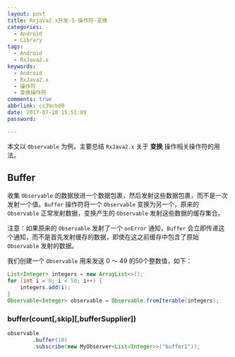 ```yaml
---
layout: post
title: Rxjava2.x开发-5-操作符-变换
categories:
  - Android
  - Library
tags:
  - Android
  - RxJava2.x
keywords:
  - Android
  - RxJava2.x
  - 操作符
  - 变换操作符
comments: true
abbrlink: cc39cbd0
date: 2017-07-10 15:51:09
password:

---
```


本文以 `Observable` 为例，主要总结 `RxJava2.x` 关于 **变换** 操作相关操作符的用法。

<!--more-->

## Buffer

收集 `Observable` 的数据放进一个数据包裹，然后发射这些数据包裹，而不是一次发射一个值。`Buffer` 操作符将一个 `Observable` 变换为另一个，原来的`Observable` 正常发射数据，变换产生的 `Observable` 发射这些数据的缓存集合。 

注意：如果原来的 `Observable` 发射了一个 `onError` 通知，`Buffer` 会立即传递这个通知，而不是首先发射缓存的数据，即使在这之前缓存中包含了原始`Observable` 发射的数据。

我们创建一个 `Observable` 用来发送 0 ～ 49 的50个整数值，如下：

```java
List<Integer> integers = new ArrayList<>();
for (int i = 0; i < 50; i++) {
    integers.add(i);
}
Observable<Integer> observable = Observable.fromIterable(integers);
```

### buffer(count[,skip][,bufferSupplier])

```java
observable
        .buffer(10)
        .subscribe(new MyObserver<List<Integer>>("buffer1"));
```

